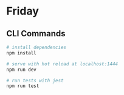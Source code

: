 # Friday

## CLI Commands

``` bash
# install dependencies
npm install

# serve with hot reload at localhost:1444
npm run dev

# run tests with jest
npm run test
```
